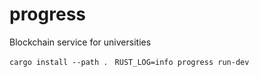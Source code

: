 # progress
Blockchain service for universities


```cargo install --path . ```
```RUST_LOG=info progress run-dev```
